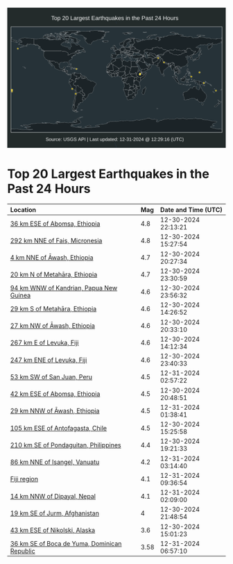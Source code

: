 ![Map](./map.png)

# Top 20 Largest Earthquakes in the Past 24 Hours

| Location | Mag | Date and Time (UTC) |
|:---|:---|:---|
| [36 km ESE of Abomsa, Ethiopia](https://earthquake.usgs.gov/earthquakes/eventpage/us6000pgjz) | 4.8 | 12-30-2024 22:13:21 |
| [292 km NNE of Fais, Micronesia](https://earthquake.usgs.gov/earthquakes/eventpage/us6000pghx) | 4.8 | 12-30-2024 15:27:54 |
| [4 km NNE of Āwash, Ethiopia](https://earthquake.usgs.gov/earthquakes/eventpage/us6000pgj9) | 4.7 | 12-30-2024 20:27:34 |
| [20 km N of Metahāra, Ethiopia](https://earthquake.usgs.gov/earthquakes/eventpage/us6000pgkb) | 4.7 | 12-30-2024 23:30:59 |
| [94 km WNW of Kandrian, Papua New Guinea](https://earthquake.usgs.gov/earthquakes/eventpage/us6000pgkh) | 4.6 | 12-30-2024 23:56:32 |
| [29 km S of Metahāra, Ethiopia](https://earthquake.usgs.gov/earthquakes/eventpage/us6000pghr) | 4.6 | 12-30-2024 14:26:52 |
| [27 km NW of Āwash, Ethiopia](https://earthquake.usgs.gov/earthquakes/eventpage/us6000pgjf) | 4.6 | 12-30-2024 20:33:10 |
| [267 km E of Levuka, Fiji](https://earthquake.usgs.gov/earthquakes/eventpage/us6000pghq) | 4.6 | 12-30-2024 14:12:34 |
| [247 km ENE of Levuka, Fiji](https://earthquake.usgs.gov/earthquakes/eventpage/us6000pgkd) | 4.6 | 12-30-2024 23:40:33 |
| [53 km SW of San Juan, Peru](https://earthquake.usgs.gov/earthquakes/eventpage/us6000pgl3) | 4.5 | 12-31-2024 02:57:22 |
| [42 km ESE of Abomsa, Ethiopia](https://earthquake.usgs.gov/earthquakes/eventpage/us6000pgjh) | 4.5 | 12-30-2024 20:48:51 |
| [29 km NNW of Āwash, Ethiopia](https://earthquake.usgs.gov/earthquakes/eventpage/us6000pgku) | 4.5 | 12-31-2024 01:38:41 |
| [105 km ESE of Antofagasta, Chile](https://earthquake.usgs.gov/earthquakes/eventpage/us6000pghw) | 4.5 | 12-30-2024 15:25:58 |
| [210 km SE of Pondaguitan, Philippines](https://earthquake.usgs.gov/earthquakes/eventpage/us6000pgix) | 4.4 | 12-30-2024 19:21:33 |
| [86 km NNE of Isangel, Vanuatu](https://earthquake.usgs.gov/earthquakes/eventpage/us6000pgl7) | 4.2 | 12-31-2024 03:14:40 |
| [Fiji region](https://earthquake.usgs.gov/earthquakes/eventpage/us6000pgmh) | 4.1 | 12-31-2024 09:36:54 |
| [14 km NNW of Dipayal, Nepal](https://earthquake.usgs.gov/earthquakes/eventpage/us6000pgkw) | 4.1 | 12-31-2024 02:09:00 |
| [19 km SE of Jurm, Afghanistan](https://earthquake.usgs.gov/earthquakes/eventpage/us6000pgjv) | 4 | 12-30-2024 21:48:54 |
| [43 km ESE of Nikolski, Alaska](https://earthquake.usgs.gov/earthquakes/eventpage/us6000pgik) | 3.6 | 12-30-2024 15:01:23 |
| [36 km SE of Boca de Yuma, Dominican Republic](https://earthquake.usgs.gov/earthquakes/eventpage/pr2024366000) | 3.58 | 12-31-2024 06:57:10 |
